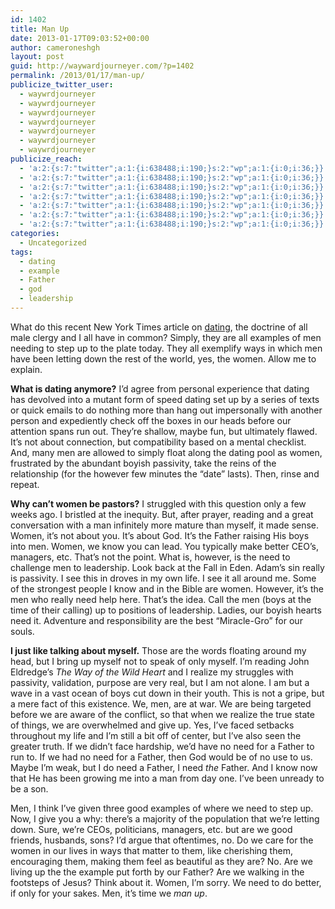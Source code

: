 ```yaml
---
id: 1402
title: Man Up
date: 2013-01-17T09:03:52+00:00
author: cameroneshgh
layout: post
guid: http://waywardjourneyer.com/?p=1402
permalink: /2013/01/17/man-up/
publicize_twitter_user:
  - waywrdjourneyer
  - waywrdjourneyer
  - waywrdjourneyer
  - waywrdjourneyer
  - waywrdjourneyer
  - waywrdjourneyer
  - waywrdjourneyer
publicize_reach:
  - 'a:2:{s:7:"twitter";a:1:{i:638488;i:190;}s:2:"wp";a:1:{i:0;i:36;}}'
  - 'a:2:{s:7:"twitter";a:1:{i:638488;i:190;}s:2:"wp";a:1:{i:0;i:36;}}'
  - 'a:2:{s:7:"twitter";a:1:{i:638488;i:190;}s:2:"wp";a:1:{i:0;i:36;}}'
  - 'a:2:{s:7:"twitter";a:1:{i:638488;i:190;}s:2:"wp";a:1:{i:0;i:36;}}'
  - 'a:2:{s:7:"twitter";a:1:{i:638488;i:190;}s:2:"wp";a:1:{i:0;i:36;}}'
  - 'a:2:{s:7:"twitter";a:1:{i:638488;i:190;}s:2:"wp";a:1:{i:0;i:36;}}'
  - 'a:2:{s:7:"twitter";a:1:{i:638488;i:190;}s:2:"wp";a:1:{i:0;i:36;}}'
categories:
  - Uncategorized
tags:
  - dating
  - example
  - Father
  - god
  - leadership
---
```

What do this recent New York Times article on [dating](http://www.nytimes.com/2013/01/13/fashion/the-end-of-courtship.html?pagewanted=all&_r=0), the doctrine of all male clergy and I all have in common? Simply, they are all examples of men needing to step up to the plate today. They all exemplify ways in which men have been letting down the rest of the world, yes, the women. Allow me to explain.

**What is dating anymore?** I&#8217;d agree from personal experience that dating has devolved into a mutant form of speed dating set up by a series of texts or quick emails to do nothing more than hang out impersonally with another person and expediently check off the boxes in our heads before our attention spans run out. They&#8217;re shallow, maybe fun, but ultimately flawed. It&#8217;s not about connection, but compatibility based on a mental checklist. And, many men are allowed to simply float along the dating pool as women, frustrated by the abundant boyish passivity, take the reins of the relationship (for the however few minutes the &#8220;date&#8221; lasts). Then, rinse and repeat.

**Why can&#8217;t women be pastors?** I struggled with this question only a few weeks ago. I bristled at the inequity. But, after prayer, reading and a great conversation with a man infinitely more mature than myself, it made sense. Women, it&#8217;s not about you. It&#8217;s about God. It&#8217;s the Father raising His boys into men. Women, we know you can lead. You typically make better CEO&#8217;s, managers, etc. That&#8217;s not the point. What is, however, is the need to challenge men to leadership. Look back at the Fall in Eden. Adam&#8217;s sin really is passivity. I see this in droves in my own life. I see it all around me. Some of the strongest people I know and in the Bible are women. However, it&#8217;s the men who really need help here. That&#8217;s the idea. Call the men (boys at the time of their calling) up to positions of leadership. Ladies, our boyish hearts need it. Adventure and responsibility are the best &#8220;Miracle-Gro&#8221; for our souls.

**I just like talking about myself.** Those are the words floating around my head, but I bring up myself not to speak of only myself. I&#8217;m reading John Eldredge&#8217;s _The Way of the Wild Heart_ and I realize my struggles with passivity, validation, purpose are very real, but I am not alone. I am but a wave in a vast ocean of boys cut down in their youth. This is not a gripe, but a mere fact of this existence. We, men, are at war. We are being targeted before we are aware of the conflict, so that when we realize the true state of things, we are overwhelmed and give up. Yes, I&#8217;ve faced setbacks throughout my life and I&#8217;m still a bit off of center, but I&#8217;ve also seen the greater truth. If we didn&#8217;t face hardship, we&#8217;d have no need for a Father to run to. If we had no need for a Father, then God would be of no use to us. Maybe I&#8217;m weak, but I do need a Father, I need _the_ Father. And I know now that He has been growing me into a man from day one. I&#8217;ve been unready to be a son.

Men, I think I&#8217;ve given three good examples of where we need to step up. Now, I give you a why: there&#8217;s a majority of the population that we&#8217;re letting down. Sure, we&#8217;re CEOs, politicians, managers, etc. but are we good friends, husbands, sons? I&#8217;d argue that oftentimes, no. Do we care for the women in our lives in ways that matter to them, like cherishing them, encouraging them, making them feel as beautiful as they are? No. Are we living up the the example put forth by our Father? Are we walking in the footsteps of Jesus? Think about it. Women, I&#8217;m sorry. We need to do better, if only for your sakes. Men, it&#8217;s time we _man up_.